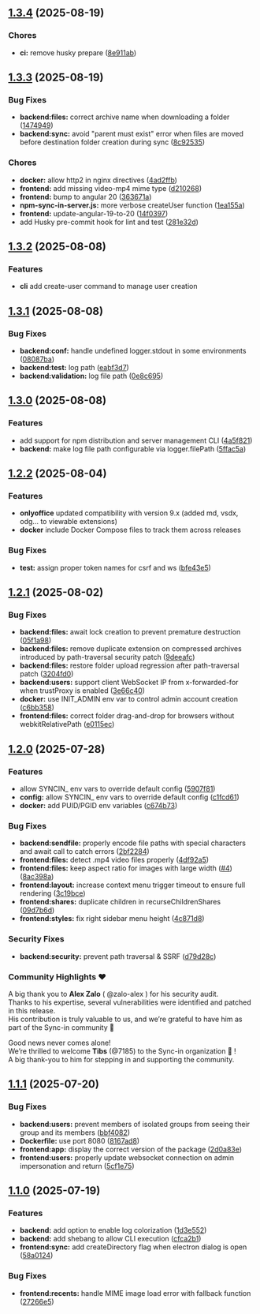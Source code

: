
## [1.3.4](https://github.com/Sync-in/server/compare/v1.3.3...v1.3.4) (2025-08-19)


### Chores

* **ci:** remove husky prepare ([8e911ab](https://github.com/Sync-in/server/commit/8e911abf11e5a3265ea6afe30e26879452766a20))

## [1.3.3](https://github.com/Sync-in/server/compare/v1.3.2...v1.3.3) (2025-08-19)


### Bug Fixes

* **backend:files:** correct archive name when downloading a folder ([1474949](https://github.com/Sync-in/server/commit/147494906e7a04f520195dfb747eb791daabfbc3))
* **backend:sync:** avoid "parent must exist" error when files are moved before destination folder creation during sync ([8c92535](https://github.com/Sync-in/server/commit/8c9253551aa1d90c7fe340b81e5f9b48c82b6fdf))


### Chores

* **docker:** allow http2 in nginx directives ([4ad2ffb](https://github.com/Sync-in/server/commit/4ad2ffbfe12720af75aeac1d7ee7e383d73ad981))
* **frontend:** add missing video-mp4 mime type ([d210268](https://github.com/Sync-in/server/commit/d210268bc8cb5a5e61e0bbc24f431915b509b32d))
* **frontend:** bump to angular 20 ([363671a](https://github.com/Sync-in/server/commit/363671ac5e6ad6299477bf07f0bcffe1cff3e3f4))
* **npm-sync-in-server.js:** more verbose createUser function ([1ea155a](https://github.com/Sync-in/server/commit/1ea155a23f092312cb234758c59002bbe01458b2))
* **frontend:** update-angular-19-to-20 ([14f0397](https://github.com/Sync-in/server/commit/14f03973a77370f531bd1ed4c6c2052b76c15ea2))
* add Husky pre-commit hook for lint and test ([281e32d](https://github.com/Sync-in/server/commit/281e32df28e092b6ea0a57d94b6f8279ca67c4c1))

## [1.3.2](https://github.com/Sync-in/server/compare/v1.3.1...v1.3.2) (2025-08-08)

### Features

* **cli** add create-user command to manage user creation


## [1.3.1](https://github.com/Sync-in/server/compare/v1.3.0...v1.3.1) (2025-08-08)


### Bug Fixes

* **backend:conf:** handle undefined logger.stdout in some environments ([08087ba](https://github.com/Sync-in/server/commit/08087bab675860d4c35041f9cd1752840df3cc7f))
* **backend:test:** log path ([eabf3d7](https://github.com/Sync-in/server/commit/eabf3d734721fbfd821489ac2bc83913c9afaf2e))
* **backend:validation:** log file path ([0e8c695](https://github.com/Sync-in/server/commit/0e8c695437dae0e6000e213382e1f4c7d91aef93))

## [1.3.0](https://github.com/Sync-in/server/compare/v1.2.2...v1.3.0) (2025-08-08)


### Features

* add support for npm distribution and server management CLI ([4a5f821](https://github.com/Sync-in/server/commit/4a5f8215d1caf6d7a3296f223a8ec90a20fe46e0))
* **backend:** make log file path configurable via logger.filePath ([5ffac5a](https://github.com/Sync-in/server/commit/5ffac5a9f42e707da0c9f5d6fba73d6d6022b8fb))

## [1.2.2](https://github.com/Sync-in/server/compare/v1.2.1...v1.2.2) (2025-08-04)

### Features

* **onlyoffice** updated compatibility with version 9.x (added md, vsdx, odg... to viewable extensions)
* **docker** include Docker Compose files to track them across releases

### Bug Fixes

* **test:** assign proper token names for csrf and ws ([bfe43e5](https://github.com/Sync-in/server/commit/bfe43e5f099cf4a4b07943a55e9242843d8b74c2))

## [1.2.1](https://github.com/Sync-in/server/compare/v1.2.0...v1.2.1) (2025-08-02)


### Bug Fixes

* **backend:files:** await lock creation to prevent premature destruction ([05f1a98](https://github.com/Sync-in/server/commit/05f1a98077eceb33fdc3b8312fc0884870c40a38))
* **backend:files:** remove duplicate extension on compressed archives introduced by path-traversal security patch ([9deeafc](https://github.com/Sync-in/server/commit/9deeafcd2cacd6371e0e423416425511ae3e9ff7))
* **backend:files:** restore folder upload regression after path-traversal patch ([3204fd0](https://github.com/Sync-in/server/commit/3204fd0524b87edd0a7450bb3d27315e5a390452))
* **backend:users:** support client WebSocket IP from x-forwarded-for when trustProxy is enabled ([3e66c40](https://github.com/Sync-in/server/commit/3e66c40b6d0884b66b8f45c183ea0253903e4c16))
* **docker:** use INIT_ADMIN env var to control admin account creation ([c6bb358](https://github.com/Sync-in/server/commit/c6bb3589e832bf46a492814bc05e2d8de2699435))
* **frontend:files:** correct folder drag-and-drop for browsers without webkitRelativePath ([e0115ec](https://github.com/Sync-in/server/commit/e0115ec38805c1dfcd39ab7522c81549ec05bdd4))

## [1.2.0](https://github.com/Sync-in/server/compare/v1.1.1...v1.2.0) (2025-07-28)

### Features

* allow SYNCIN_ env vars to override default config ([5907f81](https://github.com/Sync-in/server/commit/5907f81e4001d3c86d49465bad7642ac9516ea76))
* **config:** allow SYNCIN_ env vars to override default
  config ([c1fcd61](https://github.com/Sync-in/server/commit/c1fcd6141e4a551dd108cf81e9a0c64b8f20391d))
* **docker:** add PUID/PGID env variables ([c674b73](https://github.com/Sync-in/server/commit/c674b73b282c1eee4bc5e7fb03ecdb3a8e2ec1ff))

### Bug Fixes

* **backend:sendfile:** properly encode file paths with special characters and await call to catch
  errors ([2bf2284](https://github.com/Sync-in/server/commit/2bf2284bb273ac8b06136803717020c4a8ede5a7))
* **frontend:files:** detect .mp4 video files properly ([4df92a5](https://github.com/Sync-in/server/commit/4df92a531d6bae049a2ebd6beb036b36d21258ca))
* **frontend:files:** keep aspect ratio for images with large
  width ([#4](https://github.com/Sync-in/server/issues/4)) ([8ac398a](https://github.com/Sync-in/server/commit/8ac398a795b05fb4565efd12feedc5b0f9e384c7))
* **frontend:layout:** increase context menu trigger timeout to ensure full
  rendering ([3c19bce](https://github.com/Sync-in/server/commit/3c19bceeb5cc3f86e3db68b0ae554a686820ca8b))
* **frontend:shares:** duplicate children in
  recurseChildrenShares ([09d7b6d](https://github.com/Sync-in/server/commit/09d7b6d37d006390144b558eaf1a0857e648ec6e))
* **frontend:styles:** fix right sidebar menu height ([4c871d8](https://github.com/Sync-in/server/commit/4c871d88586932c27ab1da40aa4ee513b9f36252))

### Security Fixes

* **backend:security:** prevent path traversal & SSRF ([d79d28c](https://github.com/Sync-in/server/commit/d79d28c2d6ccf21b2b81bfd0779978e1a5f3c475))

### Community Highlights ❤️

A big thank you to **Alex Zalo** ( @zalo-alex ) for his security audit.  
Thanks to his expertise, several vulnerabilities were identified and patched in this release.  
His contribution is truly valuable to us, and we’re grateful to have him as part of the Sync-in community 🎉

Good news never comes alone!  
We’re thrilled to welcome **Tibs** (@7185) to the Sync-in organization 🌟 !  
A big thank-you to him for stepping in and supporting the community.

## [1.1.1](https://github.com/Sync-in/server/compare/v1.1.0...v1.1.1) (2025-07-20)

### Bug Fixes

* **backend:users:** prevent members of isolated groups from seeing their group and its
  members ([bbf4082](https://github.com/Sync-in/server/commit/bbf4082ef44aed0ed27d0438da97b0fa26895719))
* **Dockerfile:** use port 8080 ([8167ad8](https://github.com/Sync-in/server/commit/8167ad8cce1f0052f8ef02b0b099fb6e6d36524e))
* **frontend:app:** display the correct version of the
  package ([2d0a83e](https://github.com/Sync-in/server/commit/2d0a83eb20fe836047bc12666bffff06238788dc))
* **frontend:users:** properly update websocket connection on admin impersonation and
  return ([5cf1e75](https://github.com/Sync-in/server/commit/5cf1e751a2592978567a8d729828d562152aa6e2))

## [1.1.0](https://github.com/Sync-in/server/compare/58a0124d40d59fc611656efb77af9ca4d5dcf52c...v1.1.0) (2025-07-19)

### Features

* **backend:** add option to enable log colorization ([1d3e552](https://github.com/Sync-in/server/commit/1d3e5525387d501797db80e03aae5c4a3bb388ef))
* **backend:** add shebang to allow CLI execution ([cfca2b1](https://github.com/Sync-in/server/commit/cfca2b1e7449ac1dbdef879cacdaa24ed30d48d2))
* **frontend:sync:** add createDirectory flag when electron dialog is
  open ([58a0124](https://github.com/Sync-in/server/commit/58a0124d40d59fc611656efb77af9ca4d5dcf52c))

### Bug Fixes

* **frontend:recents:** handle MIME image load error with fallback
  function ([27266e5](https://github.com/Sync-in/server/commit/27266e59c24d3a1b7b4453c81f84ee818f537b72))
